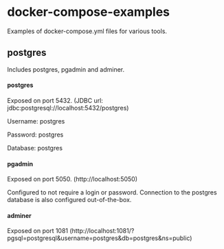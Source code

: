 # docker-compose-examples

Examples of docker-compose.yml files for various tools.

## postgres

Includes postgres, pgadmin and adminer.

#### postgres

Exposed on port 5432. (JDBC url: jdbc:postgresql://localhost:5432/postgres)

Username: postgres

Password: postgres

Database: postgres

#### pgadmin

Exposed on port 5050. (http://localhost:5050)

Configured to not require a login or password. Connection to the postgres database is also configured out-of-the-box.

#### adminer

Exposed on port 1081 (http://localhost:1081/?pgsql=postgresql&username=postgres&db=postgres&ns=public)
